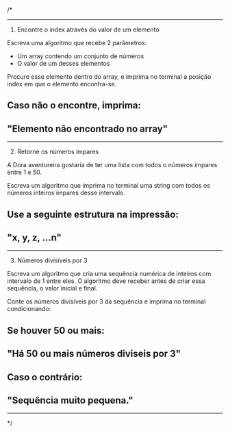 /*
_______________________________________________________________________________________________________________

1. Encontre o index através do valor de um elemento

Escreva uma algoritmo que recebe 2 parâmetros:
 - Um array contendo um conjunto de números
 - O valor de um desses elementos

Procure esse elemento dentro do array, e imprima no terminal a posição index em que o elemento encontra-se.

Caso não o encontre, imprima:
-----------------------------------
"Elemento não encontrado no array"
-----------------------------------

_______________________________________________________________________________________________________________

2. Retorne os números ímpares

A Dora aventureira gostaria de ter uma lista com todos o números ímpares entre 1 e 50.

Escreva um algoritmo que imprima no terminal uma string com todos os números inteiros ímpares desse intervalo.

Use a seguinte estrutura na impressão:
----------------
"x, y, z, ...n"
----------------

_______________________________________________________________________________________________________________

3. Números divisíveis por 3

Escreva um algoritmo que cria uma sequência numérica de inteiros com intervalo de 1 entre eles. O algoritmo
deve receber antes de criar essa sequência, o valor inicial e final.

Conte os números divisíveis por 3 da sequência e imprima no terminal condicionando:

Se houver 50 ou mais:
---------------------------------------
"Há 50 ou mais números diviseis por 3"
---------------------------------------

Caso o contrário:
--------------------------
"Sequência muito pequena."
--------------------------

_______________________________________________________________________________________________________________
*/